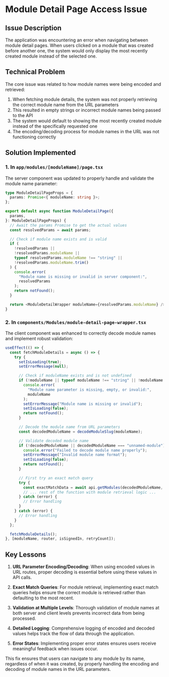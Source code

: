 # Module Detail Page Access Issue

## Issue Description

The application was encountering an error when navigating between module detail pages. When users clicked on a module that was created before another one, the system would only display the most recently created module instead of the selected one.

## Technical Problem

The core issue was related to how module names were being encoded and retrieved:

1. When fetching module details, the system was not properly retrieving the correct module name from the URL parameters
2. This resulted in empty strings or incorrect module names being passed to the API
3. The system would default to showing the most recently created module instead of the specifically requested one
4. The encoding/decoding process for module names in the URL was not functioning correctly

## Solution Implemented

### 1. In `app/modules/[moduleName]/page.tsx`

The server component was updated to properly handle and validate the module name parameter:

```typescript
type ModuleDetailPageProps = {
  params: Promise<{ moduleName: string }>;
};

export default async function ModuleDetailPage({
  params,
}: ModuleDetailPageProps) {
  // Await the params Promise to get the actual values
  const resolvedParams = await params;

  // Check if module name exists and is valid
  if (
    !resolvedParams ||
    !resolvedParams.moduleName ||
    typeof resolvedParams.moduleName !== "string" ||
    !resolvedParams.moduleName.trim()
  ) {
    console.error(
      "Module name is missing or invalid in server component:",
      resolvedParams
    );
    return notFound();
  }

  return <ModuleDetailWrapper moduleName={resolvedParams.moduleName} />;
}
```

### 2. In `components/Modules/module-detail-page-wrapper.tsx`

The client component was enhanced to correctly decode module names and implement robust validation:

```typescript
useEffect(() => {
  const fetchModuleDetails = async () => {
    try {
      setIsLoading(true);
      setErrorMessage(null);

      // Check if moduleName exists and is not undefined
      if (!moduleName || typeof moduleName !== "string" || !moduleName.trim()) {
        console.error(
          "Module name parameter is missing, empty, or invalid:",
          moduleName
        );
        setErrorMessage("Module name is missing or invalid");
        setIsLoading(false);
        return notFound();
      }

      // Decode the module name from URL parameters
      const decodedModuleName = decodeModuleSlug(moduleName);

      // Validate decoded module name
      if (!decodedModuleName || decodedModuleName === "unnamed-module") {
        console.error("Failed to decode module name properly");
        setErrorMessage("Invalid module name format");
        setIsLoading(false);
        return notFound();
      }

      // First try an exact match query
      try {
        const exactMatchData = await api.getModules(decodedModuleName, true);
        // ... rest of the function with module retrieval logic ...
      } catch (error) {
        // Error handling
      }
    } catch (error) {
      // Error handling
    }
  };

  fetchModuleDetails();
}, [moduleName, router, isSignedIn, retryCount]);
```

## Key Lessons

1. **URL Parameter Encoding/Decoding**: When using encoded values in URL routes, proper decoding is essential before using these values in API calls.

2. **Exact Match Queries**: For module retrieval, implementing exact match queries helps ensure the correct module is retrieved rather than defaulting to the most recent.

3. **Validation at Multiple Levels**: Thorough validation of module names at both server and client levels prevents incorrect data from being processed.

4. **Detailed Logging**: Comprehensive logging of encoded and decoded values helps track the flow of data through the application.

5. **Error States**: Implementing proper error states ensures users receive meaningful feedback when issues occur.

This fix ensures that users can navigate to any module by its name, regardless of when it was created, by properly handling the encoding and decoding of module names in the URL parameters.
